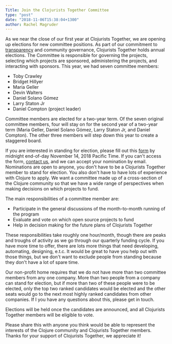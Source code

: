 ```yaml
---
Title: Join the Clojurists Together Committee
type: "post"
date: "2018-11-06T15:38:04+1300"
author: Rachel Magruder
---
```


As we near the close of our first year at Clojurists Together, we are opening up elections for new committee positions. As part of our commitment to [transparency](/transparency/) and community governance, Clojurists Together holds annual elections. The Committee is responsible for governing the projects, selecting which projects are sponsored, administering the projects, and interacting with sponsors. This year, we had seven committee members:

* Toby Crawley
* Bridget Hillyer
* Maria Geller
* Devin Walters
* Daniel Solano Gómez
* Larry Staton Jr
* Daniel Compton (project leader)

Committee members are elected for a two-year term. Of the seven original committee members, four will stay on for the second year of a two-year term (Maria Geller, Daniel Solano Gómez, Larry Staton Jr, and Daniel Compton). The other three members will step down this year to create a staggered board.

If you are interested in standing for election, please fill out this [form](https://docs.google.com/forms/d/e/1FAIpQLSeW9P_4Z5jon792l_63fAUzbAocG4D3tDIDWp30TCgobIduEg/viewform?usp=sf_link) by midnight end-of-day November 14, 2018 Pacific Time. If you can't access the form, [contact us](/contact/), and we can accept your nomination by email. Nominations are open to anyone, you don't have to be a Clojurists Together member to stand for election. You also don't have to have lots of experience with Clojure to apply. We want a committee made up of a cross-section of the Clojure community so that we have a wide range of perspectives when making decisions on which projects to fund.

The main responsibilities of a committee member are:

* Participate in the general discussions of the month-to-month running of the program
* Evaluate and vote on which open source projects to fund
* Help in decision making for the future plans of Clojurists Together

These responsibilities take roughly one hour/month, though there are peaks and troughs of activity as we go through our quarterly funding cycle. If you have more time to offer, there are lots more things that need developing, automating, designing, e.t.c. It would be great to have you help out with those things, but we don't want to exclude people from standing because they don't have a lot of spare time.

Our non-profit home requires that we do not have more than two committee members from any one company. More than two people from a company can stand for election, but if more than two of these people were to be elected, only the top two ranked candidates would be elected and the other seats would go to the next most highly ranked candidates from other companies. If I you have any questions about this, please get in touch.

Elections will be held once the candidates are announced, and all Clojurists Together members will be eligible to vote.

Please share this with anyone you think would be able to represent the interests of the Clojure community and Clojurists Together members. Thanks for your support of Clojurists Together, we appreciate it!
